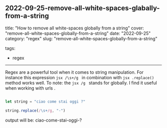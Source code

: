 2022-09-25-remove-all-white-spaces-glabally-from-a-string
---
title: "How to remove all white-spaces globally from a string"
cover: "remove-all-white-spaces-globally-from-a-string"
date: "2022-09-25"
category: "regex"
slug: "remove-all-white-spaces-globally-from-a-string"

tags:
  - regex
---

Regex are a powerful tool when it comes to string manipulation. For instance this expression ```jsx /\s+/g ``` in combination with ```jsx .replace()``` method works well. To note: the ```jsx /g ``` stands for globally. I find it useful when working with urls .


```jsx

let string = "ciao come stai oggi ?"

string.replace(/\s+/g, "-")

```

output will be: ciao-come-stai-oggi-?